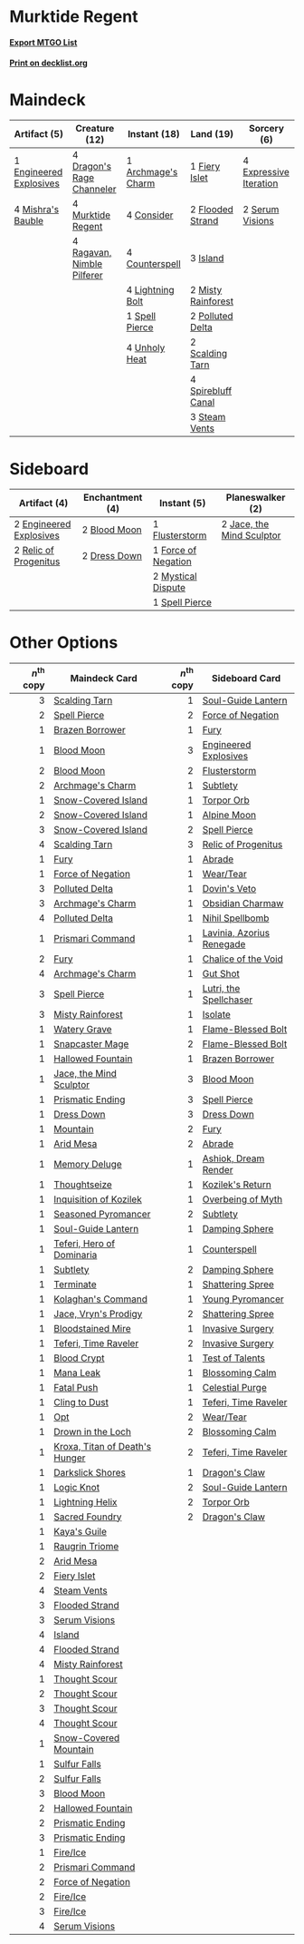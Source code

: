 # Murktide Regent

#### [Export MTGO List](../collection/Murktide%20Regent/Murktide%20Regent.txt)
#### [Print on decklist.org](http://decklist.org/?deckmain=1%09Archmage's%20Charm%0A4%09Consider%0A4%09Counterspell%0A4%09Dragon's%20Rage%20Channeler%0A1%09Engineered%20Explosives%0A4%09Expressive%20Iteration%0A1%09Fiery%20Islet%0A2%09Flooded%20Strand%0A3%09Island%0A4%09Lightning%20Bolt%0A4%09Mishra's%20Bauble%0A2%09Misty%20Rainforest%0A4%09Murktide%20Regent%0A2%09Polluted%20Delta%0A4%09Ragavan,%20Nimble%20Pilferer%0A2%09Scalding%20Tarn%0A2%09Serum%20Visions%0A1%09Spell%20Pierce%0A4%09Spirebluff%20Canal%0A3%09Steam%20Vents%0A4%09Unholy%20Heat&deckside=2%09Blood%20Moon%0A2%09Dress%20Down%0A2%09Engineered%20Explosives%0A1%09Flusterstorm%0A1%09Force%20of%20Negation%0A2%09Jace,%20the%20Mind%20Sculptor%0A2%09Mystical%20Dispute%0A2%09Relic%20of%20Progenitus%0A1%09Spell%20Pierce)
# Maindeck

|                                          Artifact (5)                                           |                                            Creature (12)                                            |                                        Instant (18)                                         |                                          Land (19)                                          |                                           Sorcery (6)                                           |
|-------------------------------------------------------------------------------------------------|-----------------------------------------------------------------------------------------------------|---------------------------------------------------------------------------------------------|---------------------------------------------------------------------------------------------|-------------------------------------------------------------------------------------------------|
|1 [Engineered Explosives](http://gatherer.wizards.com/Pages/Card/Details.aspx?multiverseid=50139)|4 [Dragon's Rage Channeler](http://gatherer.wizards.com/Pages/Card/Details.aspx?multiverseid=522197) |1 [Archmage's Charm](http://gatherer.wizards.com/Pages/Card/Details.aspx?multiverseid=463989)|1 [Fiery Islet](http://gatherer.wizards.com/Pages/Card/Details.aspx?multiverseid=464187)     |4 [Expressive Iteration](http://gatherer.wizards.com/Pages/Card/Details.aspx?multiverseid=513678)|
|4 [Mishra's Bauble](http://gatherer.wizards.com/Pages/Card/Details.aspx?multiverseid=122122)     |4 [Murktide Regent](http://gatherer.wizards.com/Pages/Card/Details.aspx?multiverseid=522128)         |4 [Consider](http://gatherer.wizards.com/Pages/Card/Details.aspx?multiverseid=534803)        |2 [Flooded Strand](http://gatherer.wizards.com/Pages/Card/Details.aspx?multiverseid=405098)  |2 [Serum Visions](http://gatherer.wizards.com/Pages/Card/Details.aspx?multiverseid=50145)        |
|                                                                                                 |4 [Ragavan, Nimble Pilferer](http://gatherer.wizards.com/Pages/Card/Details.aspx?multiverseid=522214)|4 [Counterspell](http://gatherer.wizards.com/Pages/Card/Details.aspx?multiverseid=699)       |3 [Island](http://gatherer.wizards.com/Pages/Card/Details.aspx?multiverseid=439857)          |                                                                                                 |
|                                                                                                 |                                                                                                     |4 [Lightning Bolt](http://gatherer.wizards.com/Pages/Card/Details.aspx?multiverseid=806)     |2 [Misty Rainforest](http://gatherer.wizards.com/Pages/Card/Details.aspx?multiverseid=405102)|                                                                                                 |
|                                                                                                 |                                                                                                     |1 [Spell Pierce](http://gatherer.wizards.com/Pages/Card/Details.aspx?multiverseid=425876)    |2 [Polluted Delta](http://gatherer.wizards.com/Pages/Card/Details.aspx?multiverseid=405104)  |                                                                                                 |
|                                                                                                 |                                                                                                     |4 [Unholy Heat](http://gatherer.wizards.com/Pages/Card/Details.aspx?multiverseid=522221)     |2 [Scalding Tarn](http://gatherer.wizards.com/Pages/Card/Details.aspx?multiverseid=405107)   |                                                                                                 |
|                                                                                                 |                                                                                                     |                                                                                             |4 [Spirebluff Canal](http://gatherer.wizards.com/Pages/Card/Details.aspx?multiverseid=417822)|                                                                                                 |
|                                                                                                 |                                                                                                     |                                                                                             |3 [Steam Vents](http://gatherer.wizards.com/Pages/Card/Details.aspx?multiverseid=405109)     |                                                                                                 |


# Sideboard

|                                          Artifact (4)                                           |                                    Enchantment (4)                                    |                                         Instant (5)                                          |                                          Planeswalker (2)                                          |
|-------------------------------------------------------------------------------------------------|---------------------------------------------------------------------------------------|----------------------------------------------------------------------------------------------|----------------------------------------------------------------------------------------------------|
|2 [Engineered Explosives](http://gatherer.wizards.com/Pages/Card/Details.aspx?multiverseid=50139)|2 [Blood Moon](http://gatherer.wizards.com/Pages/Card/Details.aspx?multiverseid=45386) |1 [Flusterstorm](http://gatherer.wizards.com/Pages/Card/Details.aspx?multiverseid=228255)     |2 [Jace, the Mind Sculptor](http://gatherer.wizards.com/Pages/Card/Details.aspx?multiverseid=442051)|
|2 [Relic of Progenitus](http://gatherer.wizards.com/Pages/Card/Details.aspx?multiverseid=174824) |2 [Dress Down](http://gatherer.wizards.com/Pages/Card/Details.aspx?multiverseid=522115)|1 [Force of Negation](http://gatherer.wizards.com/Pages/Card/Details.aspx?multiverseid=464001)|                                                                                                    |
|                                                                                                 |                                                                                       |2 [Mystical Dispute](http://gatherer.wizards.com/Pages/Card/Details.aspx?multiverseid=473020) |                                                                                                    |
|                                                                                                 |                                                                                       |1 [Spell Pierce](http://gatherer.wizards.com/Pages/Card/Details.aspx?multiverseid=425876)     |                                                                                                    |


# Other Options

|*n*<sup>th</sup> copy|                                              Maindeck Card                                              |*n*<sup>th</sup> copy|                                           Sideboard Card                                           |
|--------------------:|---------------------------------------------------------------------------------------------------------|--------------------:|----------------------------------------------------------------------------------------------------|
|                    3|[Scalding Tarn](http://gatherer.wizards.com/Pages/Card/Details.aspx?multiverseid=405107)                 |                    1|[Soul-Guide Lantern](http://gatherer.wizards.com/Pages/Card/Details.aspx?multiverseid=476488)       |
|                    2|[Spell Pierce](http://gatherer.wizards.com/Pages/Card/Details.aspx?multiverseid=425876)                  |                    2|[Force of Negation](http://gatherer.wizards.com/Pages/Card/Details.aspx?multiverseid=464001)        |
|                    1|[Brazen Borrower](http://gatherer.wizards.com/Pages/Card/Details.aspx?multiverseid=473001)               |                    1|[Fury](http://gatherer.wizards.com/Pages/Card/Details.aspx?multiverseid=522202)                     |
|                    1|[Blood Moon](http://gatherer.wizards.com/Pages/Card/Details.aspx?multiverseid=45386)                     |                    3|[Engineered Explosives](http://gatherer.wizards.com/Pages/Card/Details.aspx?multiverseid=50139)     |
|                    2|[Blood Moon](http://gatherer.wizards.com/Pages/Card/Details.aspx?multiverseid=45386)                     |                    2|[Flusterstorm](http://gatherer.wizards.com/Pages/Card/Details.aspx?multiverseid=228255)             |
|                    2|[Archmage's Charm](http://gatherer.wizards.com/Pages/Card/Details.aspx?multiverseid=463989)              |                    1|[Subtlety](http://gatherer.wizards.com/Pages/Card/Details.aspx?multiverseid=522143)                 |
|                    1|[Snow-Covered Island](http://gatherer.wizards.com/Pages/Card/Details.aspx?multiverseid=121130)           |                    1|[Torpor Orb](http://gatherer.wizards.com/Pages/Card/Details.aspx?multiverseid=233069)               |
|                    2|[Snow-Covered Island](http://gatherer.wizards.com/Pages/Card/Details.aspx?multiverseid=121130)           |                    1|[Alpine Moon](http://gatherer.wizards.com/Pages/Card/Details.aspx?multiverseid=447264)              |
|                    3|[Snow-Covered Island](http://gatherer.wizards.com/Pages/Card/Details.aspx?multiverseid=121130)           |                    2|[Spell Pierce](http://gatherer.wizards.com/Pages/Card/Details.aspx?multiverseid=425876)             |
|                    4|[Scalding Tarn](http://gatherer.wizards.com/Pages/Card/Details.aspx?multiverseid=405107)                 |                    3|[Relic of Progenitus](http://gatherer.wizards.com/Pages/Card/Details.aspx?multiverseid=174824)      |
|                    1|[Fury](http://gatherer.wizards.com/Pages/Card/Details.aspx?multiverseid=522202)                          |                    1|[Abrade](http://gatherer.wizards.com/Pages/Card/Details.aspx?multiverseid=430772)                   |
|                    1|[Force of Negation](http://gatherer.wizards.com/Pages/Card/Details.aspx?multiverseid=464001)             |                    1|[Wear/Tear](http://gatherer.wizards.com/Pages/Card/Details.aspx?multiverseid=368950)                |
|                    3|[Polluted Delta](http://gatherer.wizards.com/Pages/Card/Details.aspx?multiverseid=405104)                |                    1|[Dovin's Veto](http://gatherer.wizards.com/Pages/Card/Details.aspx?multiverseid=461120)             |
|                    3|[Archmage's Charm](http://gatherer.wizards.com/Pages/Card/Details.aspx?multiverseid=463989)              |                    1|[Obsidian Charmaw](http://gatherer.wizards.com/Pages/Card/Details.aspx?multiverseid=522213)         |
|                    4|[Polluted Delta](http://gatherer.wizards.com/Pages/Card/Details.aspx?multiverseid=405104)                |                    1|[Nihil Spellbomb](http://gatherer.wizards.com/Pages/Card/Details.aspx?multiverseid=442215)          |
|                    1|[Prismari Command](http://gatherer.wizards.com/Pages/Card/Details.aspx?multiverseid=513706)              |                    1|[Lavinia, Azorius Renegade](http://gatherer.wizards.com/Pages/Card/Details.aspx?multiverseid=457333)|
|                    2|[Fury](http://gatherer.wizards.com/Pages/Card/Details.aspx?multiverseid=522202)                          |                    1|[Chalice of the Void](http://gatherer.wizards.com/Pages/Card/Details.aspx?multiverseid=442211)      |
|                    4|[Archmage's Charm](http://gatherer.wizards.com/Pages/Card/Details.aspx?multiverseid=463989)              |                    1|[Gut Shot](http://gatherer.wizards.com/Pages/Card/Details.aspx?multiverseid=397673)                 |
|                    3|[Spell Pierce](http://gatherer.wizards.com/Pages/Card/Details.aspx?multiverseid=425876)                  |                    1|[Lutri, the Spellchaser](http://gatherer.wizards.com/Pages/Card/Details.aspx?multiverseid=479747)   |
|                    3|[Misty Rainforest](http://gatherer.wizards.com/Pages/Card/Details.aspx?multiverseid=405102)              |                    1|[Isolate](http://gatherer.wizards.com/Pages/Card/Details.aspx?multiverseid=447153)                  |
|                    1|[Watery Grave](http://gatherer.wizards.com/Pages/Card/Details.aspx?multiverseid=405114)                  |                    1|[Flame-Blessed Bolt](http://gatherer.wizards.com/Pages/Card/Details.aspx?multiverseid=541014)       |
|                    1|[Snapcaster Mage](http://gatherer.wizards.com/Pages/Card/Details.aspx?multiverseid=227676)               |                    2|[Flame-Blessed Bolt](http://gatherer.wizards.com/Pages/Card/Details.aspx?multiverseid=541014)       |
|                    1|[Hallowed Fountain](http://gatherer.wizards.com/Pages/Card/Details.aspx?multiverseid=97071)              |                    1|[Brazen Borrower](http://gatherer.wizards.com/Pages/Card/Details.aspx?multiverseid=473001)          |
|                    1|[Jace, the Mind Sculptor](http://gatherer.wizards.com/Pages/Card/Details.aspx?multiverseid=442051)       |                    3|[Blood Moon](http://gatherer.wizards.com/Pages/Card/Details.aspx?multiverseid=45386)                |
|                    1|[Prismatic Ending](http://gatherer.wizards.com/Pages/Card/Details.aspx?multiverseid=522101)              |                    3|[Spell Pierce](http://gatherer.wizards.com/Pages/Card/Details.aspx?multiverseid=425876)             |
|                    1|[Dress Down](http://gatherer.wizards.com/Pages/Card/Details.aspx?multiverseid=522115)                    |                    3|[Dress Down](http://gatherer.wizards.com/Pages/Card/Details.aspx?multiverseid=522115)               |
|                    1|[Mountain](http://gatherer.wizards.com/Pages/Card/Details.aspx?multiverseid=439859)                      |                    2|[Fury](http://gatherer.wizards.com/Pages/Card/Details.aspx?multiverseid=522202)                     |
|                    1|[Arid Mesa](http://gatherer.wizards.com/Pages/Card/Details.aspx?multiverseid=405092)                     |                    2|[Abrade](http://gatherer.wizards.com/Pages/Card/Details.aspx?multiverseid=430772)                   |
|                    1|[Memory Deluge](http://gatherer.wizards.com/Pages/Card/Details.aspx?multiverseid=534825)                 |                    1|[Ashiok, Dream Render](http://gatherer.wizards.com/Pages/Card/Details.aspx?multiverseid=461155)     |
|                    1|[Thoughtseize](http://gatherer.wizards.com/Pages/Card/Details.aspx?multiverseid=438676)                  |                    1|[Kozilek's Return](http://gatherer.wizards.com/Pages/Card/Details.aspx?multiverseid=407608)         |
|                    1|[Inquisition of Kozilek](http://gatherer.wizards.com/Pages/Card/Details.aspx?multiverseid=416897)        |                    1|[Overbeing of Myth](http://gatherer.wizards.com/Pages/Card/Details.aspx?multiverseid=151151)        |
|                    1|[Seasoned Pyromancer](http://gatherer.wizards.com/Pages/Card/Details.aspx?multiverseid=464094)           |                    2|[Subtlety](http://gatherer.wizards.com/Pages/Card/Details.aspx?multiverseid=522143)                 |
|                    1|[Soul-Guide Lantern](http://gatherer.wizards.com/Pages/Card/Details.aspx?multiverseid=476488)            |                    1|[Damping Sphere](http://gatherer.wizards.com/Pages/Card/Details.aspx?multiverseid=443101)           |
|                    1|[Teferi, Hero of Dominaria](http://gatherer.wizards.com/Pages/Card/Details.aspx?multiverseid=443095)     |                    1|[Counterspell](http://gatherer.wizards.com/Pages/Card/Details.aspx?multiverseid=699)                |
|                    1|[Subtlety](http://gatherer.wizards.com/Pages/Card/Details.aspx?multiverseid=522143)                      |                    2|[Damping Sphere](http://gatherer.wizards.com/Pages/Card/Details.aspx?multiverseid=443101)           |
|                    1|[Terminate](http://gatherer.wizards.com/Pages/Card/Details.aspx?multiverseid=176449)                     |                    1|[Shattering Spree](http://gatherer.wizards.com/Pages/Card/Details.aspx?multiverseid=456224)         |
|                    1|[Kolaghan's Command](http://gatherer.wizards.com/Pages/Card/Details.aspx?multiverseid=394613)            |                    1|[Young Pyromancer](http://gatherer.wizards.com/Pages/Card/Details.aspx?multiverseid=426592)         |
|                    1|[Jace, Vryn's Prodigy](http://gatherer.wizards.com/Pages/Card/Details.aspx?multiverseid=398434)          |                    2|[Shattering Spree](http://gatherer.wizards.com/Pages/Card/Details.aspx?multiverseid=456224)         |
|                    1|[Bloodstained Mire](http://gatherer.wizards.com/Pages/Card/Details.aspx?multiverseid=405094)             |                    1|[Invasive Surgery](http://gatherer.wizards.com/Pages/Card/Details.aspx?multiverseid=409811)         |
|                    1|[Teferi, Time Raveler](http://gatherer.wizards.com/Pages/Card/Details.aspx?multiverseid=461148)          |                    2|[Invasive Surgery](http://gatherer.wizards.com/Pages/Card/Details.aspx?multiverseid=409811)         |
|                    1|[Blood Crypt](http://gatherer.wizards.com/Pages/Card/Details.aspx?multiverseid=97102)                    |                    1|[Test of Talents](http://gatherer.wizards.com/Pages/Card/Details.aspx?multiverseid=513536)          |
|                    1|[Mana Leak](http://gatherer.wizards.com/Pages/Card/Details.aspx?multiverseid=45242)                      |                    1|[Blossoming Calm](http://gatherer.wizards.com/Pages/Card/Details.aspx?multiverseid=522083)          |
|                    1|[Fatal Push](http://gatherer.wizards.com/Pages/Card/Details.aspx?multiverseid=423724)                    |                    1|[Celestial Purge](http://gatherer.wizards.com/Pages/Card/Details.aspx?multiverseid=183055)          |
|                    1|[Cling to Dust](http://gatherer.wizards.com/Pages/Card/Details.aspx?multiverseid=476338)                 |                    1|[Teferi, Time Raveler](http://gatherer.wizards.com/Pages/Card/Details.aspx?multiverseid=461148)     |
|                    1|[Opt](http://gatherer.wizards.com/Pages/Card/Details.aspx?multiverseid=442948)                           |                    2|[Wear/Tear](http://gatherer.wizards.com/Pages/Card/Details.aspx?multiverseid=368950)                |
|                    1|[Drown in the Loch](http://gatherer.wizards.com/Pages/Card/Details.aspx?multiverseid=473150)             |                    2|[Blossoming Calm](http://gatherer.wizards.com/Pages/Card/Details.aspx?multiverseid=522083)          |
|                    1|[Kroxa, Titan of Death's Hunger](http://gatherer.wizards.com/Pages/Card/Details.aspx?multiverseid=476472)|                    2|[Teferi, Time Raveler](http://gatherer.wizards.com/Pages/Card/Details.aspx?multiverseid=461148)     |
|                    1|[Darkslick Shores](http://gatherer.wizards.com/Pages/Card/Details.aspx?multiverseid=209400)              |                    1|[Dragon's Claw](http://gatherer.wizards.com/Pages/Card/Details.aspx?multiverseid=129527)            |
|                    1|[Logic Knot](http://gatherer.wizards.com/Pages/Card/Details.aspx?multiverseid=126151)                    |                    2|[Soul-Guide Lantern](http://gatherer.wizards.com/Pages/Card/Details.aspx?multiverseid=476488)       |
|                    1|[Lightning Helix](http://gatherer.wizards.com/Pages/Card/Details.aspx?multiverseid=249386)               |                    2|[Torpor Orb](http://gatherer.wizards.com/Pages/Card/Details.aspx?multiverseid=233069)               |
|                    1|[Sacred Foundry](http://gatherer.wizards.com/Pages/Card/Details.aspx?multiverseid=405106)                |                    2|[Dragon's Claw](http://gatherer.wizards.com/Pages/Card/Details.aspx?multiverseid=129527)            |
|                    1|[Kaya's Guile](http://gatherer.wizards.com/Pages/Card/Details.aspx?multiverseid=464154)                  |                     |                                                                                                    |
|                    1|[Raugrin Triome](http://gatherer.wizards.com/Pages/Card/Details.aspx?multiverseid=479771)                |                     |                                                                                                    |
|                    2|[Arid Mesa](http://gatherer.wizards.com/Pages/Card/Details.aspx?multiverseid=405092)                     |                     |                                                                                                    |
|                    2|[Fiery Islet](http://gatherer.wizards.com/Pages/Card/Details.aspx?multiverseid=464187)                   |                     |                                                                                                    |
|                    4|[Steam Vents](http://gatherer.wizards.com/Pages/Card/Details.aspx?multiverseid=405109)                   |                     |                                                                                                    |
|                    3|[Flooded Strand](http://gatherer.wizards.com/Pages/Card/Details.aspx?multiverseid=405098)                |                     |                                                                                                    |
|                    3|[Serum Visions](http://gatherer.wizards.com/Pages/Card/Details.aspx?multiverseid=50145)                  |                     |                                                                                                    |
|                    4|[Island](http://gatherer.wizards.com/Pages/Card/Details.aspx?multiverseid=439857)                        |                     |                                                                                                    |
|                    4|[Flooded Strand](http://gatherer.wizards.com/Pages/Card/Details.aspx?multiverseid=405098)                |                     |                                                                                                    |
|                    4|[Misty Rainforest](http://gatherer.wizards.com/Pages/Card/Details.aspx?multiverseid=405102)              |                     |                                                                                                    |
|                    1|[Thought Scour](http://gatherer.wizards.com/Pages/Card/Details.aspx?multiverseid=380203)                 |                     |                                                                                                    |
|                    2|[Thought Scour](http://gatherer.wizards.com/Pages/Card/Details.aspx?multiverseid=380203)                 |                     |                                                                                                    |
|                    3|[Thought Scour](http://gatherer.wizards.com/Pages/Card/Details.aspx?multiverseid=380203)                 |                     |                                                                                                    |
|                    4|[Thought Scour](http://gatherer.wizards.com/Pages/Card/Details.aspx?multiverseid=380203)                 |                     |                                                                                                    |
|                    1|[Snow-Covered Mountain](http://gatherer.wizards.com/Pages/Card/Details.aspx?multiverseid=121233)         |                     |                                                                                                    |
|                    1|[Sulfur Falls](http://gatherer.wizards.com/Pages/Card/Details.aspx?multiverseid=443135)                  |                     |                                                                                                    |
|                    2|[Sulfur Falls](http://gatherer.wizards.com/Pages/Card/Details.aspx?multiverseid=443135)                  |                     |                                                                                                    |
|                    3|[Blood Moon](http://gatherer.wizards.com/Pages/Card/Details.aspx?multiverseid=45386)                     |                     |                                                                                                    |
|                    2|[Hallowed Fountain](http://gatherer.wizards.com/Pages/Card/Details.aspx?multiverseid=97071)              |                     |                                                                                                    |
|                    2|[Prismatic Ending](http://gatherer.wizards.com/Pages/Card/Details.aspx?multiverseid=522101)              |                     |                                                                                                    |
|                    3|[Prismatic Ending](http://gatherer.wizards.com/Pages/Card/Details.aspx?multiverseid=522101)              |                     |                                                                                                    |
|                    1|[Fire/Ice](http://gatherer.wizards.com/Pages/Card/Details.aspx?multiverseid=27165)                       |                     |                                                                                                    |
|                    2|[Prismari Command](http://gatherer.wizards.com/Pages/Card/Details.aspx?multiverseid=513706)              |                     |                                                                                                    |
|                    2|[Force of Negation](http://gatherer.wizards.com/Pages/Card/Details.aspx?multiverseid=464001)             |                     |                                                                                                    |
|                    2|[Fire/Ice](http://gatherer.wizards.com/Pages/Card/Details.aspx?multiverseid=27165)                       |                     |                                                                                                    |
|                    3|[Fire/Ice](http://gatherer.wizards.com/Pages/Card/Details.aspx?multiverseid=27165)                       |                     |                                                                                                    |
|                    4|[Serum Visions](http://gatherer.wizards.com/Pages/Card/Details.aspx?multiverseid=50145)                  |                     |                                                                                                    |

